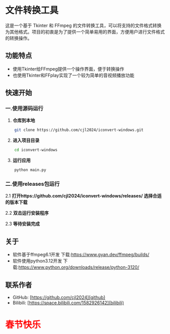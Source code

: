 # 文件转换工具

这是一个基于 Tkinter 和 FFmpeg 的文件转换工具，可以将支持的文件格式转换为其他格式。项目的初衷是为了提供一个简单易用的界面，方便用户进行文件格式的转换操作。

## 功能特点
- 使用Tkinter给FFmpeg提供一个操作界面，便于转换操作
- 也使用Tkinter和FFplay实现了一个较为简单的音视频播放功能

## 快速开始

### 一.使用源码运行

1. **仓库到本地**
```bash
	git clone https://github.com/cjl2024/iconvert-windows.git
```

2. **进入项目目录**
```bash
	cd iconvert-windows
```
3. **运行应用**
```bash
	python main.py
```

### 二.使用releases包运行

  2.1 **打开https://github.com/cjl2024/iconvert-windows/releases/ 选择合适的版本下载**

  2.2 **双击运行安装程序**

  2.3 **等待安装完成**



## 关于

- 软件基于ffmpeg6.1开发 下载:https://www.gyan.dev/ffmpeg/builds/
- 软件使用python3.12开发 下载:https://www.python.org/downloads/release/python-3120/


## 联系作者

- GitHub: [https://github.com/cjl2024](github)
- Bilibili: [https://space.bilibili.com/1582926142](bilibili)



# 																	<font color=red>春节快乐</font>
